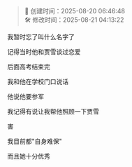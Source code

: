 <!-- timestamp inserted -->
> 📄 创建时间：2025-08-20 06:46:48  
> 🛠️ 修改时间：2025-08-21 04:13:22

我暂时忘了叫什么名字了

记得当时他和贾雪谈过恋爱

后面高考结束完

我和他在学校门口说话

他说他要参军

我记得有说让我帮他照顾一下贾雪

害

我目前都"自身难保"

而且她十分优秀

